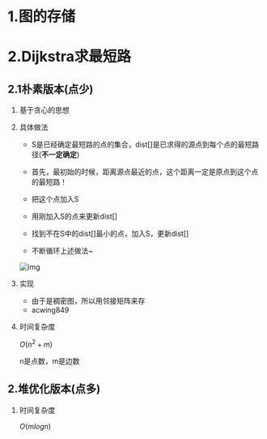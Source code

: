 # 1.图的存储



# 2.Dijkstra求最短路

## 2.1朴素版本(点少)

1. 基于贪心的思想

2. 具体做法

   + S是已经确定最短路的点的集合，dist[]是已求得的源点到每个点的最短路径(**不一定确定**)
   + 首先，最初始的时候，距离源点最近的点，这个距离一定是原点到这个点的最短路！

   + 把这个点加入S
   + 用刚加入S的点来更新dist[]
   + 找到不在S中的dist[]最小的点，加入S，更新dist[]
   + 不断循环上述做法~

   ![img](https://wx3.sinaimg.cn/mw690/005LasY6gy1go73y61uvtj30se0daq7c.jpg)

3. 实现

   + 由于是稠密图，所以用邻接矩阵来存
   + acwing849

4. 时间复杂度

   $O(n^2 + m)$

   n是点数，m是边数



## 2.堆优化版本(点多)

1. 时间复杂度

   $O(mlogn)$

